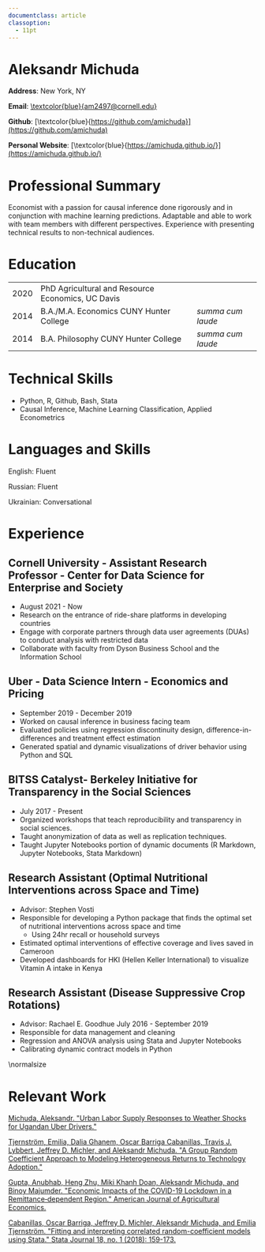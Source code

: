 ```yaml
---
documentclass: article
classoption:
  - 11pt
---
```


# Aleksandr Michuda

**Address**: New York, NY

**Email**: [\textcolor{blue}{am2497@cornell.edu}](mailto:am2497@cornell.edu)

**Github**: [\textcolor{blue}{https://github.com/amichuda}](https://github.com/amichuda)

**Personal Website**: [\textcolor{blue}{https://amichuda.github.io/}](https://amichuda.github.io/)

# Professional Summary

Economist with a passion for causal inference done rigorously and in conjunction with machine learning predictions. Adaptable and able to work with team members with different perspectives. Experience with presenting technical results to non-technical audiences.

# Education

|    |                                           |         |
|----|-------------------------------------------|---------|
|2020| PhD Agricultural and Resource Economics, UC Davis||
|2014| B.A./M.A. Economics CUNY Hunter College| *summa cum laude*|
|2014| B.A. Philosophy CUNY Hunter College    | *summa cum laude*|

# Technical Skills

- Python, R, Github, Bash, Stata
- Causal Inference, Machine Learning Classification, Applied Econometrics

# Languages and Skills

English: Fluent

Russian: Fluent

Ukrainian: Conversational

# Experience

## Cornell University - Assistant Research Professor - Center for Data Science for Enterprise and Society

- August 2021 - Now
- Research on the entrance of ride-share platforms in developing countries
- Engage with corporate partners through data user agreements (DUAs) to conduct analysis with restricted data
- Collaborate with faculty from Dyson Business School and the Information School

## Uber - Data Science Intern - Economics and Pricing

- September 2019 - December 2019
- Worked on causal inference in business facing team
- Evaluated policies using regression discontinuity design, difference-in-differences and treatment effect estimation
- Generated spatial and dynamic visualizations of driver behavior using Python and SQL

## BITSS Catalyst- Berkeley Initiative for Transparency in the Social Sciences 

- July 2017 - Present
- Organized workshops that teach reproducibility and transparency in
    social sciences.
- Taught anonymization of data as well as replication techniques.
- Taught Jupyter Notebooks portion of dynamic documents (R Markdown,
    Jupyter Notebooks, Stata Markdown)

## Research Assistant (Optimal Nutritional Interventions across Space and Time)

- Advisor: Stephen Vosti
- Responsible for developing a Python package that finds the optimal set of nutritional interventions across space and time
  - Using 24hr recall or household surveys
- Estimated optimal interventions of effective coverage and lives saved in Cameroon
- Developed dashboards for HKI (Hellen Keller International) to visualize Vitamin A intake in Kenya

## Research Assistant (Disease Suppressive Crop Rotations)

- Advisor: Rachael E. Goodhue July 2016 - September 2019
- Responsible for data management and cleaning
- Regression and ANOVA analysis using Stata and Jupyter Notebooks
- Calibrating dynamic contract models in Python

\normalsize

# Relevant Work

[Michuda, Aleksandr. "Urban Labor Supply Responses to Weather Shocks for Ugandan Uber Drivers."](https://drive.google.com/file/d/1kG5cYX5SrpDZyHv1vpushXWrzd6UmrU6/view?usp=sharing)  

[Tjernström, Emilia, Dalia Ghanem, Oscar Barriga Cabanillas, Travis J. Lybbert, Jeffrey D. Michler, and Aleksandr Michuda. "A Group Random Coefficient Approach to Modeling Heterogeneous Returns to Technology Adoption."](https://emiliatjernstrom.com/files/TGBLMM2020.pdf)

[Gupta, Anubhab, Heng Zhu, Miki Khanh Doan, Aleksandr Michuda, and Binoy Majumder. "Economic Impacts of the COVID-19 Lockdown in a Remittance‐dependent Region." American Journal of Agricultural Economics.](https://onlinelibrary.wiley.com/doi/full/10.1111/ajae.12178)

[Cabanillas, Oscar Barriga, Jeffrey D. Michler, Aleksandr Michuda, and Emilia Tjernström. "Fitting and interpreting correlated random-coefficient models using Stata." Stata Journal 18, no. 1 (2018): 159-173.](https://journals.sagepub.com/doi/abs/10.1177/1536867X1801800109)


